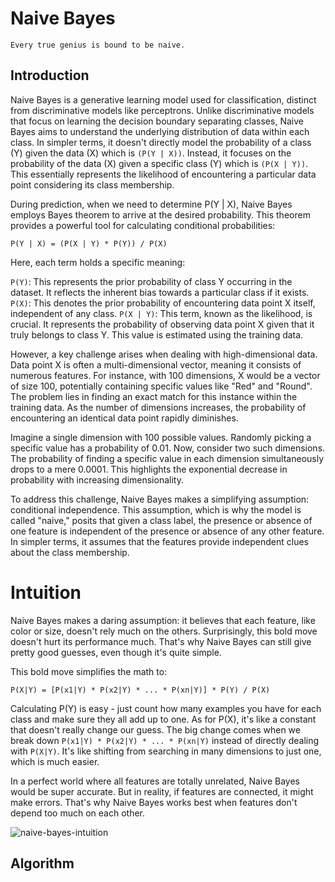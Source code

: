 # Naive Bayes

```
Every true genius is bound to be naive.
```

## Introduction

Naive Bayes is a generative learning model used for classification, distinct from discriminative models like perceptrons. Unlike discriminative models that focus on learning the decision boundary separating classes, Naive Bayes aims to understand the underlying distribution of data within each class. In simpler terms, it doesn't directly model the probability of a class (Y) given the data (X) which is ```(P(Y | X))```. Instead, it focuses on the probability of the data (X) given a specific class (Y) which is ```(P(X | Y))```. This essentially represents the likelihood of encountering a particular data point considering its class membership.

During prediction, when we need to determine P(Y | X), Naive Bayes employs Bayes theorem to arrive at the desired probability. This theorem provides a powerful tool for calculating conditional probabilities:

```P(Y | X) = (P(X | Y) * P(Y)) / P(X)```

Here, each term holds a specific meaning:

```P(Y)```: This represents the prior probability of class Y occurring in the dataset. It reflects the inherent bias towards a particular class if it exists.
```P(X)```: This denotes the prior probability of encountering data point X itself, independent of any class.
```P(X | Y)```: This term, known as the likelihood, is crucial. It represents the probability of observing data point X given that it truly belongs to class Y. This value is estimated using the training data.

However, a key challenge arises when dealing with high-dimensional data. Data point X is often a multi-dimensional vector, meaning it consists of numerous features. For instance, with 100 dimensions, X would be a vector of size 100, potentially containing specific values like "Red" and "Round". The problem lies in finding an exact match for this instance within the training data. As the number of dimensions increases, the probability of encountering an identical data point rapidly diminishes.

Imagine a single dimension with 100 possible values. Randomly picking a specific value has a probability of 0.01. Now, consider two such dimensions. The probability of finding a specific value in each dimension simultaneously drops to a mere 0.0001. This highlights the exponential decrease in probability with increasing dimensionality.

To address this challenge, Naive Bayes makes a simplifying assumption: conditional independence. This assumption, which is why the model is called "naive," posits that given a class label, the presence or absence of one feature is independent of the presence or absence of any other feature. In simpler terms, it assumes that the features provide independent clues about the class membership.

# Intuition

Naive Bayes makes a daring assumption: it believes that each feature, like color or size, doesn't rely much on the others. Surprisingly, this bold move doesn't hurt its performance much. That's why Naive Bayes can still give pretty good guesses, even though it's quite simple.

This bold move simplifies the math to:

```
P(X|Y) = [P(x1|Y) * P(x2|Y) * ... * P(xn|Y)] * P(Y) / P(X)
```

Calculating P(Y) is easy - just count how many examples you have for each class and make sure they all add up to one. As for P(X), it's like a constant that doesn't really change our guess. The big change comes when we break down ```P(x1|Y) * P(x2|Y) * ... * P(xn|Y)``` instead of directly dealing with ```P(X|Y)```. It's like shifting from searching in many dimensions to just one, which is much easier.

In a perfect world where all features are totally unrelated, Naive Bayes would be super accurate. But in reality, if features are connected, it might make errors. That's why Naive Bayes works best when features don't depend too much on each other.

<img src = "../assets/naive-bayes-intuition.jpeg" alt="naive-bayes-intuition">

## Algorithm